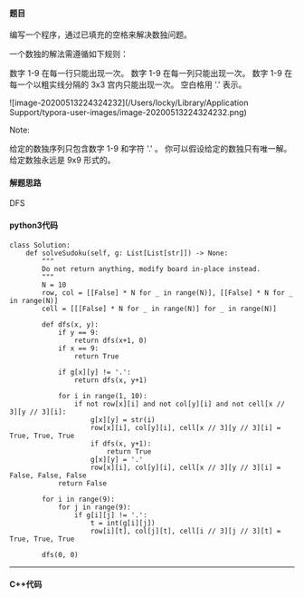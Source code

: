 #### 题目

编写一个程序，通过已填充的空格来解决数独问题。

一个数独的解法需遵循如下规则：

数字 1-9 在每一行只能出现一次。
数字 1-9 在每一列只能出现一次。
数字 1-9 在每一个以粗实线分隔的 3x3 宫内只能出现一次。
空白格用 '.' 表示。

![image-20200513224324232](/Users/locky/Library/Application Support/typora-user-images/image-20200513224324232.png)



Note:

给定的数独序列只包含数字 1-9 和字符 '.' 。
你可以假设给定的数独只有唯一解。
给定数独永远是 9x9 形式的。





#### 解题思路

DFS



#### python3代码

```
class Solution:
    def solveSudoku(self, g: List[List[str]]) -> None:
        """
        Do not return anything, modify board in-place instead.
        """
        N = 10
        row, col = [[False] * N for _ in range(N)], [[False] * N for _ in range(N)]
        cell = [[[False] * N for _ in range(N)] for _ in range(N)]

        def dfs(x, y):
            if y == 9:
                return dfs(x+1, 0)
            if x == 9:
                return True
            
            if g[x][y] != '.':
                return dfs(x, y+1)
            
            for i in range(1, 10):
                if not row[x][i] and not col[y][i] and not cell[x // 3][y // 3][i]:
                    g[x][y] = str(i)
                    row[x][i], col[y][i], cell[x // 3][y // 3][i] = True, True, True
                    if dfs(x, y+1):
                        return True
                    g[x][y] = '.'
                    row[x][i], col[y][i], cell[x // 3][y // 3][i] = False, False, False
            return False
        
        for i in range(9):
            for j in range(9):
                if g[i][j] != '.':
                    t = int(g[i][j])
                    row[i][t], col[j][t], cell[i // 3][j // 3][t] = True, True, True
        
        dfs(0, 0)
```



****

#### C++代码

```

```

